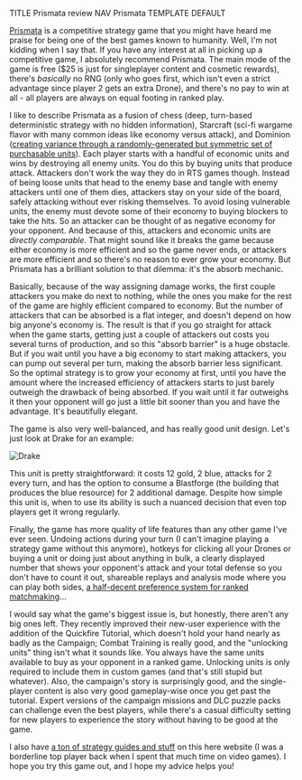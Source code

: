 TITLE Prismata review
NAV Prismata
TEMPLATE DEFAULT

[Prismata](https://prismata.net) is a competitive strategy game that you might have heard me praise for being one of the best games known to humanity. Well, I'm not kidding when I say that. If you have any interest at all in picking up a competitive game, I absolutely recommend Prismata. The main mode of the game is free ($25 is just for singleplayer content and cosmetic rewards), there's *basically* no RNG (only who goes first, which isn't even a strict advantage since player 2 gets an extra Drone), and there's no pay to win at all - all players are always on equal footing in ranked play.

I like to describe Prismata as a fusion of chess (deep, turn-based deterministic strategy with no hidden information), Starcraft (sci-fi wargame flavor with many common ideas like economy versus attack), and Dominion ([creating variance through a randomly-generated but symmetric set of purchasable units](/game_design/deterministic_variety)). Each player starts with a handful of economic units and wins by destroying all enemy units. You do this by buying units that produce attack. Attackers don't work the way they do in RTS games though. Instead of being loose units that head to the enemy base and tangle with enemy attackers until one of them dies, attackers stay on your side of the board, safely attacking without ever risking themselves. To avoid losing vulnerable units, the enemy must devote some of their economy to buying blockers to take the hits. So an attacker can be thought of as negative economy for your opponent. And because of this, attackers and economic units are *directly comparable*. That might sound like it breaks the game because either economy is more efficient and so the game never ends, or attackers are more efficient and so there's no reason to ever grow your economy. But Prismata has a brilliant solution to that dilemma: it's the absorb mechanic.

Basically, because of the way assigning damage works, the first couple attackers you make do next to nothing, while the ones you make for the rest of the game are highly efficient compared to economy. But the number of attackers that can be absorbed is a flat integer, and doesn't depend on how big anyone's economy is. The result is that if you go straight for attack when the game starts, getting just a couple of attackers out costs you several turns of production, and so this "absorb barrier" is a huge obstacle. But if you wait until you have a big economy to start making attackers, you can pump out several per turn, making the absorb barrier less significant. So the optimal strategy is to grow your economy at first, until you have the amount where the increased efficiency of attackers starts to just barely outweigh the drawback of being absorbed. If you wait until it far outweighs it then your opponent will go just a little bit sooner than you and have the advantage. It's beautifully elegant.

The game is also very well-balanced, and has really good unit design. Let's just look at Drake for an example:

![Drake](https://s3.amazonaws.com/lunarch_blog/Units/Random+Set/Drake.png)

This unit is pretty straightforward: it costs 12 gold, 2 blue, attacks for 2 every turn, and has the option to consume a Blastforge (the building that produces the blue resource) for 2 additional damage. Despite how simple this unit is, when to use its ability is such a nuanced decision that even top players get it wrong regularly.

Finally, the game has more quality of life features than any other game I've ever seen. Undoing actions during your turn (I can't imagine playing a strategy game without this anymore), hotkeys for clicking all your Drones or buying a unit or doing just about anything in bulk, a clearly displayed number that shows your opponent's attack and your total defense so you don't have to count it out, shareable replays and analysis mode where you can play both sides, [a half-decent preference system for ranked matchmaking](/game_design/queue_settings)...

I would say what the game's biggest issue is, but honestly, there aren't any big ones left. They recently improved their new-user experience with the addition of the Quickfire Tutorial, which doesn't hold your hand nearly as badly as the Campaign; Combat Training is really good, and the "unlocking units" thing isn't what it sounds like. You always have the same units available to buy as your opponent in a ranked game. Unlocking units is only required to include them in custom games (and that's still stupid but whatever). Also, the campaign's story is surprisingly good, and the single-player content is also very good gameplay-wise once you get past the tutorial. Expert versions of the campaign missions and DLC puzzle packs can challenge even the best players, while there's a casual difficulty setting for new players to experience the story without having to be good at the game.

I also have [a ton of strategy guides and stuff](/prismata/index) on this here website (I was a borderline top player back when I spent that much time on video games). I hope you try this game out, and I hope my advice helps you!
